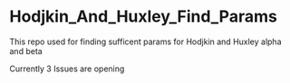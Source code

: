 # Hodjkin_And_Huxley_Find_Params
This repo used for finding sufficent params for Hodjkin and Huxley alpha and beta

Currently 3 Issues are opening
